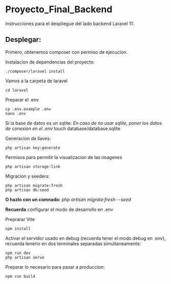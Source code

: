 # Proyecto_Final_Backend
Instrucciones para el despliegue del lado backend Laravel 11:

## Desplegar:
Primero, obtenemos composer con permiso de ejecucion.

Instalacion de dependencias del proyecto:

    ./composer/laravel install

Vamos a la carpeta de laravel

    cd laravel

Preparar el .env

    cp .env.example .env
    nano .env

Si la base de datos es un sqlite:
_En caso de no usar sqlite, poner los datos de conexion en el .env_
    touch database/database.sqlite

Generacion de llaves:

    php artisan key:generate 

Permisos para permitir la visualizacion de las imagenes

    php artisan storage:link

Migracion y seeders:

    php artisan migrate:fresh
    php artisan db:seed
**O hazlo con un comnado:** _php artisan migrate:fresh --seed_

**Recuerda** configurar el modo de desarrollo en .env

Preprarar Vite

    npm install

Activar el servidor usado en debug (recuerda tener el modo debug en .env), recuerda tenerlo en dos terminales separadas simultaneamente:

    npm run dev
    php artisan serve

Preparar lo necesario para pasar a produccion:

    npm run build
